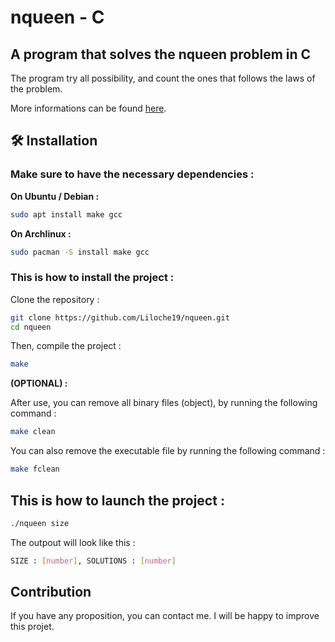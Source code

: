 # nqueen - C

## A program that solves the nqueen problem in C

The program try all possibility, and count the ones that follows the laws of the problem.

More informations can be found [here](https://en.wikipedia.org/wiki/Eight_queens_puzzle).

## 🛠️ Installation

### Make sure to have the necessary dependencies :

**On Ubuntu / Debian :**

```bash
sudo apt install make gcc
```

**On Archlinux :**

```bash
sudo pacman -S install make gcc
```

### This is how to install the project :

Clone the repository :

```bash
git clone https://github.com/Liloche19/nqueen.git
cd nqueen
```

Then, compile the project :

```bash
make
```

**(OPTIONAL) :**

After use, you can remove all binary files (object), by running the following command :

```bash
make clean
```

You can also remove the executable file by running the following command :

```bash
make fclean
```

## This is how to launch the project :

```bash
./nqueen size
```

The outpout will look like this :

```bash
SIZE : [number], SOLUTIONS : [number]
```

## Contribution

If you have any proposition, you can contact me. I will be happy to improve this projet.
